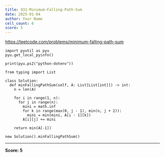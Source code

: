 ```yaml
---
title: 931-Minimum-Falling-Path-Sum
date: 2025-01-04
author: Your Name
cell_count: 6
score: 5
---
```


https://leetcode.com/problems/minimum-falling-path-sum


```
import pyutil as pyu
pyu.get_local_pyinfo()
```


```
print(pyu.ps2("python-dotenv"))
```


```
from typing import List
```


```
class Solution:
  def minFallingPathSum(self, A: List[List[int]]) -> int:
    n = len(A)

    for i in range(1, n):
      for j in range(n):
        mini = math.inf
        for k in range(max(0, j - 1), min(n, j + 2)):
          mini = min(mini, A[i - 1][k])
        A[i][j] += mini

    return min(A[-1])
```


```
new Solution().minFallingPathSum()
```


---
**Score: 5**